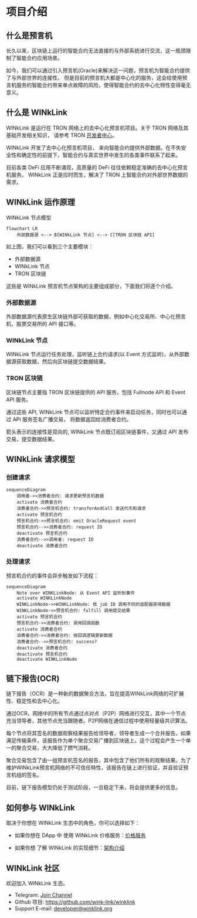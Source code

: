 # 项目介绍
## 什么是预言机

长久以来，区块链上运行的智能合约无法直接的与外部系统进行交流，这一瓶颈限制了智能合约应用场景。

如今，我们可以通过引入预言机(Oracle)来解决这一问题，预言机为智能合约提供了与外部世界的连接性。 但是目前的预言机大都是中心化的服务，这会给使用预言机服务的智能合约带来单点故障的风险，使得智能合约的去中心化特性变得毫无意义。

## 什么是 WINkLink

WINkLink 是运行在 TRON 网络上的去中心化预言机项目。关于 TRON 网络及其基础开发相关知识， 请参考 TRON [开发者中心](https://cn.developers.tron.network/)。

WINkLink 开发了去中心化预言机项目， 来向智能合约提供外部数据。在不失安全性和确定性的前提下，智能合约与真实世界中发生的各类事件联系了起来。

目前各类 DeFi 应用不断涌现，高质量的 DeFi 往往依赖稳定准确的去中心化预言机服务。 WINkLink 正是应时而生，解决了 TRON 上智能合约对外部世界数据的需求。

## WINkLink 运作原理
WINkLink 节点模型
```mermaid
flowchart LR
    外部数据源 <--> B[WINkLink 节点] <--> C[TRON 区块链 API]

```

如上图，我们可以看到三个主要模块：

- 外部数据源
- WINkLink 节点
- TRON 区块链

这些是 WINkLink 预言机节点架构的主要组成部分，下面我们将逐个介绍。


### 外部数据源

外部数据源代表原生区块链外部可获取的数据，例如中心化交易所、中心化预言机、股票交易所的 API 接口等。

### WINkLink 节点

WINkLink 节点运行任务处理，监听链上合约请求(以 Event 方式监听)，从外部数据源获取数据，然后向区块链提交数据结果。

### TRON 区块链

区块链节点主要指 TRON 区块链提供的 API 服务，包括 Fullnode API 和 Event API 服务。 

通过这些 API, WINkLink 节点可以监听特定合约事件来启动任务，同时也可以通过 API 服务签名广播交易， 将数据返回给消费者合约。

箭头表示的连接性是双向的, WINkLink 节点既订阅区块链事件，又通过 API 发布交易，提交数据结果。

## WINkLink 请求模型

### 创建请求

```mermaid
sequenceDiagram
    调用者->>消费者合约: 请求更新预言机数据
    activate 消费者合约
    消费者合约->>预言机合约: transferAndCall 发送代币和请求
    activate 预言机合约
    预言机合约->>预言机合约: emit OracleRequest event
    预言机合约-->>消费者合约: request ID
    deactivate 预言机合约
    消费者合约-->>调用者: request ID
    deactivate 消费者合约

```

### 处理请求

预言机合约的事件会异步触发如下流程：

```mermaid
sequenceDiagram
    Note over WINKLinkNode: 从 Event API 监听到事件
    activate WINKLinkNode
    WINKLinkNode->>WINKLinkNode: 依 job ID 调用不同的适配器获得数据
    WINKLinkNode->>预言机合约: fulfill 调用提交结果
    activate 预言机合约
    预言机合约->>消费者合约: 调用回调函数
    activate 消费者合约
    消费者合约->>消费者合约: 按回调逻辑更新数据
    消费者合约-->>预言机合约: success?
    deactivate 消费者合约
    deactivate 预言机合约
    deactivate WINKLinkNode

```

## 链下报告(OCR)

链下报告（OCR）是一种新的数据聚合方法，旨在提高WINkLink网络的可扩展性、稳定性和去中心化。

通过OCR，网络中的所有节点通过点对点（P2P）网络进行交互，其中一个节点充当领导者，其他节点充当跟随者。P2P网络在通信过程中使用轻量级共识算法。

每个节点将其签名的数据观察结果报告给领导者，领导者生成一个合并报告。如果满足传输条件，该报告作为单个聚合交易广播到区块链上。这个过程会产生一个单一的聚合交易，大大降低了燃气消耗。

聚合交易包含了由一组预言机签名的报告，其中包含了他们所有的观察结果。为了维护WINkLink预言机网络的不可信任特性，该报告在链上进行验证，并且验证预言机组的签名。

目前，链下报告模型仍处于测试阶段，一旦稳定下来，将会提供更多的信息。

## 如何参与 WINkLink

取决于你想在 WINkLink 生态中的角色，你可以选择如下：

- 如果你想在 DApp 中 使用 WINkLink 价格服务：[价格服务](pricing.md)

- 如果你想 了解 WINkLink 的实现细节：[架构介绍](vrf.md)

## WINkLink 社区

欢迎加入 WINkLink 生态。

- Telegram: [Join Channel](https://t.me/joinchat/PDRBbhkNbOJd_6DJS4lRoA)
- Github 项目: <https://github.com/wink-link/winklink>
- Support E-mail: <developer@winklink.org>
